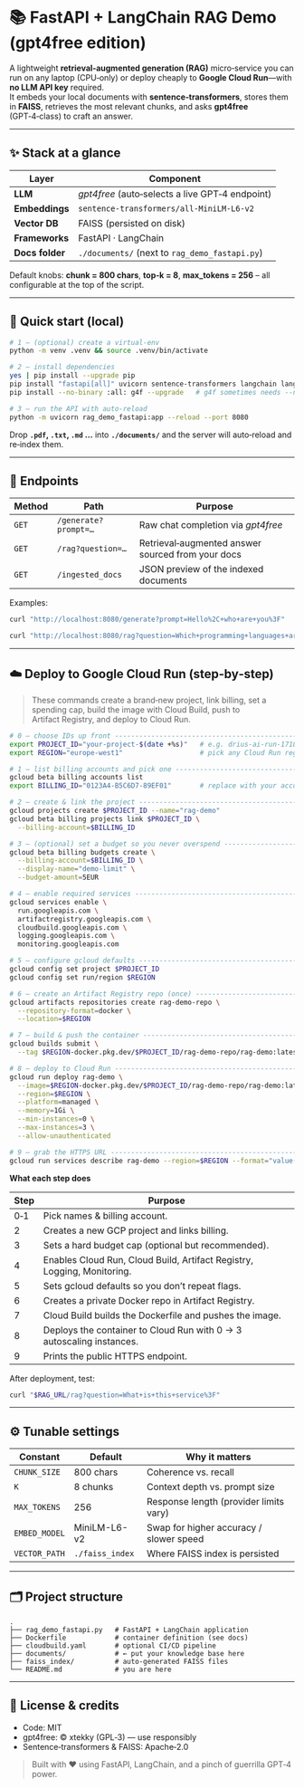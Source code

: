 # 📚 FastAPI + LangChain RAG Demo (gpt4free edition)

A lightweight **retrieval‑augmented generation (RAG)** micro‑service you can run on any laptop (CPU‑only) or deploy cheaply to **Google Cloud Run**—with **no LLM API key** required.  
It embeds your local documents with **sentence‑transformers**, stores them in **FAISS**, retrieves the most relevant chunks, and asks **gpt4free** (GPT‑4‑class) to craft an answer.

---

## ✨ Stack at a glance

| Layer | Component |
|-------|-----------|
| **LLM**        | *gpt4free* (auto‑selects a live GPT‑4 endpoint) |
| **Embeddings** | `sentence‑transformers/all‑MiniLM‑L6‑v2` |
| **Vector DB**  | FAISS (persisted on disk) |
| **Frameworks** | FastAPI · LangChain |
| **Docs folder**| `./documents/` (next to `rag_demo_fastapi.py`) |

Default knobs: **chunk = 800 chars**, **top‑k = 8**, **max_tokens = 256** – all configurable at the top of the script.

---

## 🚀 Quick start (local)

```bash
# 1 – (optional) create a virtual‑env
python -m venv .venv && source .venv/bin/activate

# 2 – install dependencies
yes | pip install --upgrade pip
pip install "fastapi[all]" uvicorn sentence-transformers langchain langchain-community
pip install --no-binary :all: g4f --upgrade   # g4f sometimes needs --no-binary

# 3 – run the API with auto‑reload
python -m uvicorn rag_demo_fastapi:app --reload --port 8080
```

Drop **`.pdf`, `.txt`, `.md` …** into **`./documents/`** and the server will auto‑reload and re‑index them.

---

## 🔗 Endpoints

| Method | Path | Purpose |
|--------|------|---------|
| `GET`  | `/generate?prompt=…`  | Raw chat completion via *gpt4free* |
| `GET`  | `/rag?question=…`    | Retrieval‑augmented answer sourced from your docs |
| `GET`  | `/ingested_docs`     | JSON preview of the indexed documents |

Examples:

```bash
curl "http://localhost:8080/generate?prompt=Hello%2C+who+are+you%3F"

curl "http://localhost:8080/rag?question=Which+programming+languages+are+mentioned%3F"
```

---

## ☁️ Deploy to Google Cloud Run (step‑by‑step)

> These commands create a brand‑new project, link billing, set a spending cap, build the image with Cloud Build, push to Artifact Registry, and deploy to Cloud Run.

```bash
# 0 – choose IDs up front ------------------------------------------------------
export PROJECT_ID="your-project-$(date +%s)"   # e.g. drius-ai-run-1718123456
export REGION="europe-west1"                   # pick any Cloud Run region

# 1 – list billing accounts and pick one --------------------------------------
gcloud beta billing accounts list
export BILLING_ID="0123A4-B5C6D7-89EF01"       # replace with your account ID

# 2 – create & link the project ----------------------------------------------
gcloud projects create $PROJECT_ID --name="rag-demo"
gcloud beta billing projects link $PROJECT_ID \
  --billing-account=$BILLING_ID

# 3 – (optional) set a budget so you never overspend --------------------------
gcloud beta billing budgets create \
  --billing-account=$BILLING_ID \
  --display-name="demo-limit" \
  --budget-amount=5EUR

# 4 – enable required services ------------------------------------------------
gcloud services enable \
  run.googleapis.com \
  artifactregistry.googleapis.com \
  cloudbuild.googleapis.com \
  logging.googleapis.com \
  monitoring.googleapis.com

# 5 – configure gcloud defaults ----------------------------------------------
gcloud config set project $PROJECT_ID
gcloud config set run/region $REGION

# 6 – create an Artifact Registry repo (once) ---------------------------------
gcloud artifacts repositories create rag-demo-repo \
  --repository-format=docker \
  --location=$REGION

# 7 – build & push the container ---------------------------------------------
gcloud builds submit \
  --tag $REGION-docker.pkg.dev/$PROJECT_ID/rag-demo-repo/rag-demo:latest

# 8 – deploy to Cloud Run ------------------------------------------------------
gcloud run deploy rag-demo \
  --image=$REGION-docker.pkg.dev/$PROJECT_ID/rag-demo-repo/rag-demo:latest \
  --region=$REGION \
  --platform=managed \
  --memory=1Gi \
  --min-instances=0 \
  --max-instances=3 \
  --allow-unauthenticated

# 9 – grab the HTTPS URL -------------------------------------------------------
gcloud run services describe rag-demo --region=$REGION --format="value(status.url)"
```

**What each step does**

| Step | Purpose |
|------|---------|
| 0‑1 | Pick names & billing account. |
| 2   | Creates a new GCP project and links billing. |
| 3   | Sets a hard budget cap (optional but recommended). |
| 4   | Enables Cloud Run, Cloud Build, Artifact Registry, Logging, Monitoring. |
| 5   | Sets gcloud defaults so you don’t repeat flags. |
| 6   | Creates a private Docker repo in Artifact Registry. |
| 7   | Cloud Build builds the Dockerfile and pushes the image. |
| 8   | Deploys the container to Cloud Run with 0 → 3 autoscaling instances. |
| 9   | Prints the public HTTPS endpoint. |

After deployment, test:
```bash
curl "$RAG_URL/rag?question=What+is+this+service%3F"
```

---

## ⚙️ Tunable settings

| Constant      | Default | Why it matters |
|---------------|---------|----------------|
| `CHUNK_SIZE`  | 800 chars | Coherence vs. recall |
| `K`           | 8 chunks | Context depth vs. prompt size |
| `MAX_TOKENS`  | 256 | Response length (provider limits vary) |
| `EMBED_MODEL` | MiniLM-L6-v2 | Swap for higher accuracy / slower speed |
| `VECTOR_PATH` | `./faiss_index` | Where FAISS index is persisted |

---

## 🗂️ Project structure
```
.
├── rag_demo_fastapi.py   # FastAPI + LangChain application
├── Dockerfile            # container definition (see docs)
├── cloudbuild.yaml       # optional CI/CD pipeline
├── documents/            # ← put your knowledge base here
├── faiss_index/          # auto‑generated FAISS files
└── README.md             # you are here
```

---

## 📜 License & credits

* Code: MIT
* gpt4free: © xtekky (GPL‑3) — use responsibly
* Sentence‑transformers & FAISS: Apache‑2.0

> Built with ❤️ using FastAPI, LangChain, and a pinch of guerrilla GPT‑4 power.
